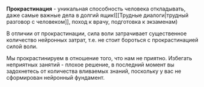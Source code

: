 **Прокрастинация** - уникальная способность человека откладывать, даже самые важные дела в долгий ящик([[Трудные диалоги|трудный разговор с человеком]], поход к врачу, подготовка к экзаменам)

В отличии от прокрастинации, сила воли затрачивает существенное количество нейронных затрат, т.е. не стоит бороться с прокрастинацией силой воли.

Мы прокрастинируем в отношение того, что нам не приятно. Избегать неприятных занятий - плохое решение, в последний момент вы задохнетесь от количества вливаемых знаний, поскольку у вас не сформирован нейронный фундамент.